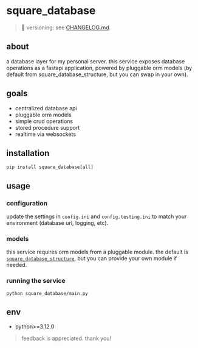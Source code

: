 # square_database

> 📌 versioning: see [CHANGELOG.md](./CHANGELOG.md).

## about

a database layer for my personal server. this service exposes database operations as a fastapi application, powered by
pluggable orm models (by default from square_database_structure, but you can swap in your own).

## goals

- centralized database api
- pluggable orm models
- simple crud operations
- stored procedure support
- realtime via websockets

## installation

```shell
pip install square_database[all]
```

## usage

### configuration

update the settings in `config.ini` and `config.testing.ini` to match your environment (database url, logging, etc).

### models

this service requires orm models from a pluggable module. the default is [
`square_database_structure`](https://github.com/thepmsquare/square_database_structure), but you can provide your own
module if needed.

### running the service

```shell
python square_database/main.py
```

## env

- python>=3.12.0

> feedback is appreciated. thank you!
